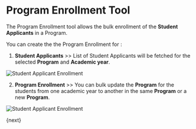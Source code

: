 # Program Enrollment Tool

The Program Enrollment tool allows the bulk enrollment of the **Student Applicants** in a Program. 


You can create the the Program Enrollment for :

1. **Student Applicants** >> List of Student Applicants will be fetched for the selected **Program** and **Academic year**.

<img class="screenshot" alt="Student Applicant Enrollment" src="/docs/assets/img/schools/admission/program-enrollment-tool.gif">

2. **Program Enrollment** >> You can bulk update the **Program** for the students from one academic year to another in the same **Program** or a new **Program**.

<img class="screenshot" alt="Student Applicant Enrollment" src="/docs/assets/img/schools/admission/program-enrollment-tool01.gif">

{next}